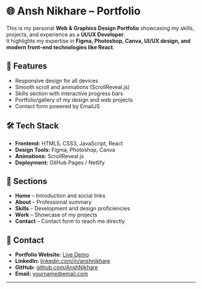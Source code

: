 # 🌐 Ansh Nikhare – Portfolio

This is my personal **Web & Graphics Design Portfolio** showcasing my skills, projects, and experience as a **UI/UX Developer**.  
It highlights my expertise in **Figma, Photoshop, Canva, UI/UX design, and modern front-end technologies like React**.

## 🚀 Features
- Responsive design for all devices  
- Smooth scroll and animations (ScrollReveal.js)  
- Skills section with interactive progress bars  
- Portfolio/gallery of my design and web projects  
- Contact form powered by EmailJS  

## 🛠️ Tech Stack
- **Frontend:** HTML5, CSS3, JavaScript, React  
- **Design Tools:** Figma, Photoshop, Canva  
- **Animations:** ScrollReveal.js  
- **Deployment:** GitHub Pages / Netlify  

## 📂 Sections
- **Home** – Introduction and social links  
- **About** – Professional summary  
- **Skills** – Development and design proficiencies  
- **Work** – Showcase of my projects  
- **Contact** – Contact form to reach me directly  

## 📧 Contact
- **Portfolio Website:** [Live Demo](https://your-portfolio-link.com](https://anshnikhare.github.io/Designer-Portfolio/))  
- **LinkedIn:** [linkedin.com/in/anshnikhare](https://www.linkedin.com/in/anshnikhare)  
- **GitHub:** [github.com/AnshNikhare](https://github.com/AnshNikhare)  
- **Email:** yourname@email.com  

---
